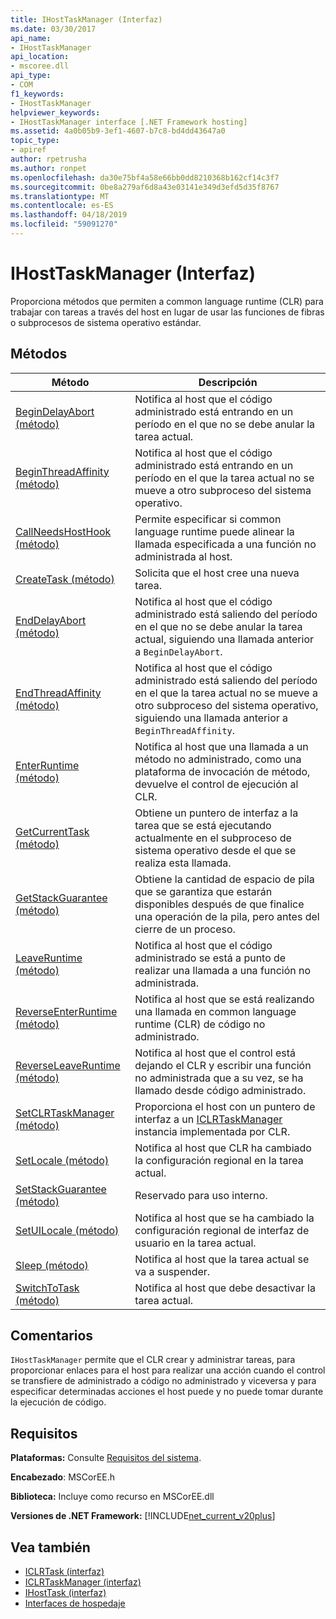 ```yaml
---
title: IHostTaskManager (Interfaz)
ms.date: 03/30/2017
api_name:
- IHostTaskManager
api_location:
- mscoree.dll
api_type:
- COM
f1_keywords:
- IHostTaskManager
helpviewer_keywords:
- IHostTaskManager interface [.NET Framework hosting]
ms.assetid: 4a0b05b9-3ef1-4607-b7c8-bd4dd43647a0
topic_type:
- apiref
author: rpetrusha
ms.author: ronpet
ms.openlocfilehash: da30e75bf4a58e66bb0dd8210368b162cf14c3f7
ms.sourcegitcommit: 0be8a279af6d8a43e03141e349d3efd5d35f8767
ms.translationtype: MT
ms.contentlocale: es-ES
ms.lasthandoff: 04/18/2019
ms.locfileid: "59091270"
---
```

# <a name="ihosttaskmanager-interface"></a>IHostTaskManager (Interfaz)
Proporciona métodos que permiten a common language runtime (CLR) para trabajar con tareas a través del host en lugar de usar las funciones de fibras o subprocesos de sistema operativo estándar.  
  
## <a name="methods"></a>Métodos  
  
|Método|Descripción|  
|------------|-----------------|  
|[BeginDelayAbort (método)](../../../../docs/framework/unmanaged-api/hosting/ihosttaskmanager-begindelayabort-method.md)|Notifica al host que el código administrado está entrando en un período en el que no se debe anular la tarea actual.|  
|[BeginThreadAffinity (método)](../../../../docs/framework/unmanaged-api/hosting/ihosttaskmanager-beginthreadaffinity-method.md)|Notifica al host que el código administrado está entrando en un período en el que la tarea actual no se mueve a otro subproceso del sistema operativo.|  
|[CallNeedsHostHook (método)](../../../../docs/framework/unmanaged-api/hosting/ihosttaskmanager-callneedshosthook-method.md)|Permite especificar si common language runtime puede alinear la llamada especificada a una función no administrada al host.|  
|[CreateTask (método)](../../../../docs/framework/unmanaged-api/hosting/ihosttaskmanager-createtask-method.md)|Solicita que el host cree una nueva tarea.|  
|[EndDelayAbort (método)](../../../../docs/framework/unmanaged-api/hosting/ihosttaskmanager-enddelayabort-method.md)|Notifica al host que el código administrado está saliendo del período en el que no se debe anular la tarea actual, siguiendo una llamada anterior a `BeginDelayAbort`.|  
|[EndThreadAffinity (método)](../../../../docs/framework/unmanaged-api/hosting/ihosttaskmanager-endthreadaffinity-method.md)|Notifica al host que el código administrado está saliendo del período en el que la tarea actual no se mueve a otro subproceso del sistema operativo, siguiendo una llamada anterior a `BeginThreadAffinity`.|  
|[EnterRuntime (método)](../../../../docs/framework/unmanaged-api/hosting/ihosttaskmanager-enterruntime-method.md)|Notifica al host que una llamada a un método no administrado, como una plataforma de invocación de método, devuelve el control de ejecución al CLR.|  
|[GetCurrentTask (método)](../../../../docs/framework/unmanaged-api/hosting/ihosttaskmanager-getcurrenttask-method.md)|Obtiene un puntero de interfaz a la tarea que se está ejecutando actualmente en el subproceso de sistema operativo desde el que se realiza esta llamada.|  
|[GetStackGuarantee (método)](../../../../docs/framework/unmanaged-api/hosting/ihosttaskmanager-getstackguarantee-method.md)|Obtiene la cantidad de espacio de pila que se garantiza que estarán disponibles después de que finalice una operación de la pila, pero antes del cierre de un proceso.|  
|[LeaveRuntime (método)](../../../../docs/framework/unmanaged-api/hosting/ihosttaskmanager-leaveruntime-method.md)|Notifica al host que el código administrado se está a punto de realizar una llamada a una función no administrada.|  
|[ReverseEnterRuntime (método)](../../../../docs/framework/unmanaged-api/hosting/ihosttaskmanager-reverseenterruntime-method.md)|Notifica al host que se está realizando una llamada en common language runtime (CLR) de código no administrado.|  
|[ReverseLeaveRuntime (método)](../../../../docs/framework/unmanaged-api/hosting/ihosttaskmanager-reverseleaveruntime-method.md)|Notifica al host que el control está dejando el CLR y escribir una función no administrada que a su vez, se ha llamado desde código administrado.|  
|[SetCLRTaskManager (método)](../../../../docs/framework/unmanaged-api/hosting/ihosttaskmanager-setclrtaskmanager-method.md)|Proporciona el host con un puntero de interfaz a un [ICLRTaskManager](../../../../docs/framework/unmanaged-api/hosting/iclrtaskmanager-interface.md) instancia implementada por CLR.|  
|[SetLocale (método)](../../../../docs/framework/unmanaged-api/hosting/ihosttaskmanager-setlocale-method.md)|Notifica al host que CLR ha cambiado la configuración regional en la tarea actual.|  
|[SetStackGuarantee (método)](../../../../docs/framework/unmanaged-api/hosting/ihosttaskmanager-setstackguarantee-method.md)|Reservado para uso interno.|  
|[SetUILocale (método)](../../../../docs/framework/unmanaged-api/hosting/ihosttaskmanager-setuilocale-method.md)|Notifica al host que se ha cambiado la configuración regional de interfaz de usuario en la tarea actual.|  
|[Sleep (método)](../../../../docs/framework/unmanaged-api/hosting/ihosttaskmanager-sleep-method.md)|Notifica al host que la tarea actual se va a suspender.|  
|[SwitchToTask (método)](../../../../docs/framework/unmanaged-api/hosting/ihosttaskmanager-switchtotask-method.md)|Notifica al host que debe desactivar la tarea actual.|  
  
## <a name="remarks"></a>Comentarios  
 `IHostTaskManager` permite que el CLR crear y administrar tareas, para proporcionar enlaces para el host para realizar una acción cuando el control se transfiere de administrado a código no administrado y viceversa y para especificar determinadas acciones el host puede y no puede tomar durante la ejecución de código.  
  
## <a name="requirements"></a>Requisitos  
 **Plataformas:** Consulte [Requisitos del sistema](../../../../docs/framework/get-started/system-requirements.md).  
  
 **Encabezado**: MSCorEE.h  
  
 **Biblioteca:** Incluye como recurso en MSCorEE.dll  
  
 **Versiones de .NET Framework:** [!INCLUDE[net_current_v20plus](../../../../includes/net-current-v20plus-md.md)]  
  
## <a name="see-also"></a>Vea también

- [ICLRTask (interfaz)](../../../../docs/framework/unmanaged-api/hosting/iclrtask-interface.md)
- [ICLRTaskManager (interfaz)](../../../../docs/framework/unmanaged-api/hosting/iclrtaskmanager-interface.md)
- [IHostTask (interfaz)](../../../../docs/framework/unmanaged-api/hosting/ihosttask-interface.md)
- [Interfaces de hospedaje](../../../../docs/framework/unmanaged-api/hosting/hosting-interfaces.md)
